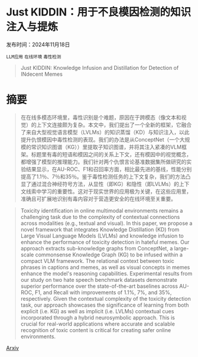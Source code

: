 # Just KIDDIN：用于不良模因检测的知识注入与提炼

发布时间：2024年11月18日

`LLM应用` `在线环境` `毒性检测`

> Just KIDDIN: Knowledge Infusion and Distillation for Detection of INdecent Memes

# 摘要

> 在在线多模态环境里，毒性识别是个难题，原因在于跨模态（像文本和视觉）的上下文连接颇为复杂。本文中，我们提出了一个全新的框架，它融合了来自大型视觉语言模型（LVLMs）的知识蒸馏（KD）与知识注入，以此提升仇恨模因中毒性检测的表现。我们的办法是从ConceptNet（一个大规模的常识知识图谱（KG））里提取子知识图谱，并将其注入紧凑的VLM框架。标题里有毒的短语和模因之间的关系上下文，还有模因中的视觉概念，都增强了模型的推理能力。我们针对两个仇恨言论基准数据集所做研究的实验结果显示，在AU-ROC、F1和召回率方面，相比最先进的基线，性能分别提高了1.1％、7％和35％。鉴于毒性检测任务的上下文复杂，我们的方法凸显了通过混合神经符号方法，从显性（即KG）和隐性（即LVLMs）的上下文线索中学习的重要性。这对于现实世界的应用极为关键，在这些应用里，准确且可扩展地识别有毒内容对于营造更安全的在线环境至关重要。

> Toxicity identification in online multimodal environments remains a challenging task due to the complexity of contextual connections across modalities (e.g., textual and visual). In this paper, we propose a novel framework that integrates Knowledge Distillation (KD) from Large Visual Language Models (LVLMs) and knowledge infusion to enhance the performance of toxicity detection in hateful memes. Our approach extracts sub-knowledge graphs from ConceptNet, a large-scale commonsense Knowledge Graph (KG) to be infused within a compact VLM framework. The relational context between toxic phrases in captions and memes, as well as visual concepts in memes enhance the model's reasoning capabilities. Experimental results from our study on two hate speech benchmark datasets demonstrate superior performance over the state-of-the-art baselines across AU-ROC, F1, and Recall with improvements of 1.1%, 7%, and 35%, respectively. Given the contextual complexity of the toxicity detection task, our approach showcases the significance of learning from both explicit (i.e. KG) as well as implicit (i.e. LVLMs) contextual cues incorporated through a hybrid neurosymbolic approach. This is crucial for real-world applications where accurate and scalable recognition of toxic content is critical for creating safer online environments.

[Arxiv](https://arxiv.org/abs/2411.12174)